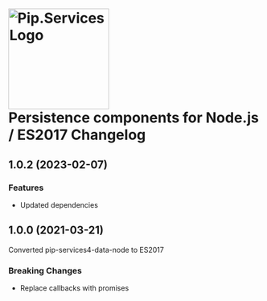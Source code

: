 # <img src="https://uploads-ssl.webflow.com/5ea5d3315186cf5ec60c3ee4/5edf1c94ce4c859f2b188094_logo.svg" alt="Pip.Services Logo" width="200"> <br/> Persistence components for Node.js / ES2017 Changelog

## <a name="1.0.2"></a> 1.0.2 (2023-02-07)

### Features
* Updated dependencies

## <a name="1.0.0"></a> 1.0.0 (2021-03-21)

Converted pip-services4-data-node to ES2017

### Breaking Changes
* Replace callbacks with promises

